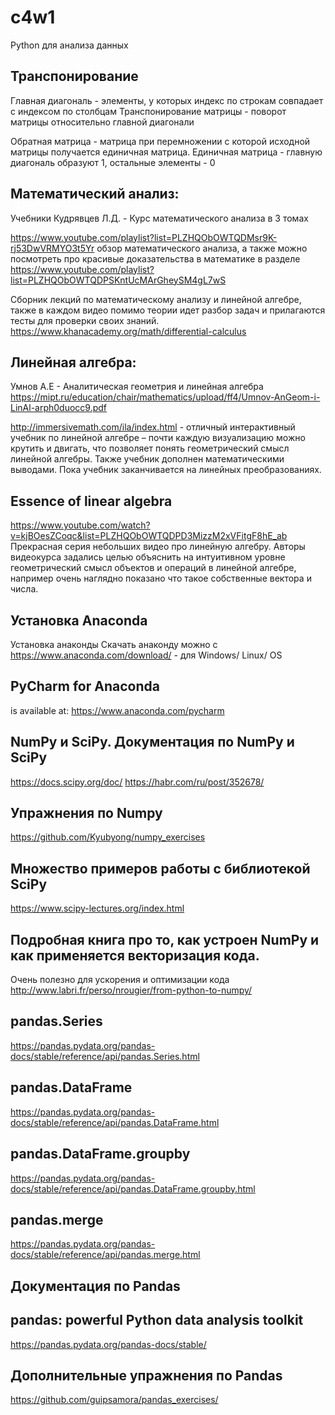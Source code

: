 # c4w1
Python для анализа данных

Транспонирование
----------------
Главная диагональ - элементы, у которых индекс по строкам совпадает с индексом по столбцам
Транспонирование матрицы - поворот матрицы относительно главной диагонали

Обратная матрица - матрица при перемножении с которой исходной матрицы получается единичная матрица.
Единичная матрица - главную диагональ образуют 1, остальные элементы - 0

Математический анализ:
----------------------
Учебники Кудрявцев Л.Д. - Курс математического анализа в 3 томах

https://www.youtube.com/playlist?list=PLZHQObOWTQDMsr9K-rj53DwVRMYO3t5Yr
обзор математического анализа, а также можно посмотреть про красивые доказательства в математике в разделе
https://www.youtube.com/playlist?list=PLZHQObOWTQDPSKntUcMArGheySM4gL7wS

Сборник лекций по математическому анализу и линейной алгебре, также в каждом видео помимо теории идет разбор задач и прилагаются тесты для проверки своих знаний.
https://www.khanacademy.org/math/differential-calculus

Линейная алгебра:
-----------------
Умнов А.Е - Аналитическая геометрия и линейная алгебра 
https://mipt.ru/education/chair/mathematics/upload/ff4/Umnov-AnGeom-i-LinAl-arph0duocc9.pdf

http://immersivemath.com/ila/index.html - 
отличный интерактивный учебник по линейной алгебре – почти каждую визуализацию можно крутить и двигать, что позволяет понять геометрический смысл линейной алгебры. Также учебник дополнен математическими выводами. Пока учебник заканчивается на линейных преобразованиях.

Essence of linear algebra
-------------------------
https://www.youtube.com/watch?v=kjBOesZCoqc&list=PLZHQObOWTQDPD3MizzM2xVFitgF8hE_ab
Прекрасная серия небольших видео про линейную алгебру. Авторы видеокурса задались целью объяснить на интуитивном уровне геометрический смысл объектов и операций в линейной алгебре, например очень наглядно показано что такое собственные вектора и числа.

Установка Anaconda
------------------
Установка анаконды
Скачать анаконду можно с https://www.anaconda.com/download/ - для Windows/ Linux/ OS

PyCharm for Anaconda 
--------------------
is available at:
https://www.anaconda.com/pycharm

NumPy и SciPy. Документация по NumPy и SciPy
--------------------------------------------
https://docs.scipy.org/doc/
https://habr.com/ru/post/352678/

Упражнения по Numpy
-------------------
https://github.com/Kyubyong/numpy_exercises

Множество примеров работы с библиотекой SciPy
---------------------------------------------
https://www.scipy-lectures.org/index.html

Подробная книга про то, как устроен NumPy и как применяется векторизация кода.
------------------------------------------------------------------------------
Очень полезно для ускорения и оптимизации кода
http://www.labri.fr/perso/nrougier/from-python-to-numpy/

pandas.Series
-------------
https://pandas.pydata.org/pandas-docs/stable/reference/api/pandas.Series.html

pandas.DataFrame
----------------
https://pandas.pydata.org/pandas-docs/stable/reference/api/pandas.DataFrame.html

pandas.DataFrame.groupby
------------------------
https://pandas.pydata.org/pandas-docs/stable/reference/api/pandas.DataFrame.groupby.html

pandas.merge
------------
https://pandas.pydata.org/pandas-docs/stable/reference/api/pandas.merge.html

Документация по Pandas
----------------------
pandas: powerful Python data analysis toolkit
---------------------------------------------
https://pandas.pydata.org/pandas-docs/stable/

Дополнительные упражнения по Pandas
-----------------------------------
https://github.com/guipsamora/pandas_exercises/


